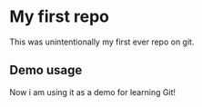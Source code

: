 # My first repo

This was unintentionally my first ever repo on git.

## Demo usage

Now i am using it as a demo for learning Git!
